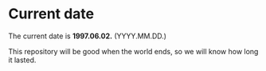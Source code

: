 # Current date

The current date is **1997.06.02.** (YYYY.MM.DD.)

This repository will be good when the world ends, so we will know how long it lasted.